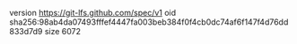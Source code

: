 version https://git-lfs.github.com/spec/v1
oid sha256:98ab4da07493fffef4447fa003beb384f0f4cb0dc74af6f147f4d76dd833d7d9
size 6072
